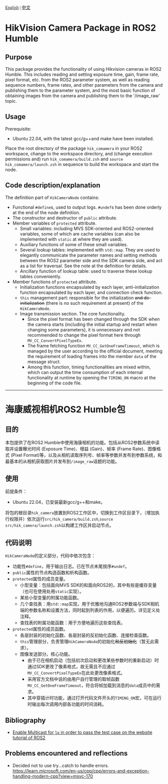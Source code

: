 <font face="STCAIYUN">[English](#en) | [中文](#zh)</font>

<a id="en"></a>

# HikVision Camera Package in ROS2 Humble

## Purpose

This package provides the functionality of using Hikvision cameras in ROS2 Humble. This includes reading and setting exposure time, gain, frame rate, pixel format, etc. from the ROS2 parameter system, as well as reading sequence numbers, frame rates, and other parameters from the camera and publishing them to the parameter system, and the most basic function of obtaining images from the camera and publishing them to the '/image_raw' topic.

## Usage

Prerequisite:
- Ubuntu 22.04, with the latest gcc/g++and make have been installed.

Place the root directory of the package `hik_comamera` in your ROS2 workspace, change to the workspace directory, and (change execution permissions and) run `hik_comamera/build.zsh` and `source hik_comamera/launch.zsh` in sequence to build the workspace and start the node.

## Code description/explanation

The definition part of `HikCameraNode` contains:
- Functional `#define`s, used to output logs. `#undef`s has been done orderly at the end of the node definition.
- The constructor and destructor of `public` attribute.
- Member variables of `protected` attribute.
	- Small variables: including MVS SDK-oriented and ROS2-oriented variables, some of which are cache variables (can also be implemented with `static` at where they are used).
	- Auxiliary functions of some of these small variables.
	- Several lookup tables: implemented with `std::map`. They are used to elegantly communicate the parameter names and setting methods between the ROS2 parameter side and the SDK camera side, and act as a list for traversal. See the note at the definition for details.
	- Ancillary function of lookup table: used to traverse these lookup tables conveniently.
- Member functions of `protected` attribute.
	- Initialization functions encapsulated by each layer, anti-initialization function encapsulated by each layer, and connection check function.
	- `this` management part: responsible for the initialization ~~and de-initialization~~ (there is no such requirement at present) of the `HikCameraNode`.
	- Image transmission section. The core functionality.
		- Since the pixel format has been changed through the SDK when the camera starts (including the initial startup and restart when changing some parameters), it is unnecessary and not recommended to change the pixel format here through `MV_CC_ConvertPixelTypeEx`.
		- The frame fetching function `MV_CC_GetOneFrameTimeout`, which is managed by the user according to the official document, meeting the requirement of loading frames into the member `data` of the message struct.
		- Among this function, timing functionalities are mixed within, which can output the time consumption of each internal functionality at runtime by opening the `TIMING_ON` macro at the beginning of the code file.


<!-- ## Improvement made in building process -->
<!-- - Removed HIKVISION SDK package from the requirement list and put the SDK include files and libs inside the project, in order to improve the easiness of installing the dependencies. -->

---

<a id="zh"></a>

# 海康威视相机ROS2 Humble包

## 目的

本包提供了在ROS2 Humble中使用海康相机的功能。包括从ROS2参数系统中读取并设置曝光时间 (Exposure Time)、增益 (Gain)、帧率 (Frame Rate)、图像格式 (Pixel Format)等，以及从相机读取序列号、帧率等参数并发布到参数系统，和最基本的从相机获取图片并发布到`/image_raw`话题的功能。

## 使用

前提条件：
- Ubuntu 22.04，已安装最新gcc/g++和make。

将包的根目录`hik_camera`放置到ROS2工作区中，切换到工作区目录下，（增加执行权限并）依次运行`src/hik_camera/build.zsh`,`source src/hik_camera/launch.zsh`以构建工作区并启动节点。

## 代码说明

`HikCameraNode`的定义部分，代码中依次包含：
- 功能性`#define`，用于输出日志。已在节点末尾按序`#undef`。
- `public`属性的节点构造函数和析构函数。
- `protected`属性的成员变量。
	- 小型变量：包括面向MVS SDK的和面向ROS2的，其中有些是缓存变量（也可在使用处用`static`实现）。
	- 某些小型变量的附属功能函数。
	- 几个查找表：用`std::map`实现，用于优雅地沟通ROS2参数端与SDK相机端的参数名称和设置方法，同时起到列表的作用，以便遍历。详见定义处注释。
	- 查找表的附属功能函数：用于方便地遍历这些查找表。
- `protected`属性的成员函数。
	- 各层封装的初始化函数、各层封装的反初始化函数、连接检查函数。
	- `this`管理部分，负责管理`HikCameraNode`的初始化~~和反初始化~~（暂无此需求）。
	- 图像发送部分。核心功能。
		- 由于已在相机启动（包括初次启动和更改某些参数时的重新启动）时通过SDK更改了像素格式，故无需且不应通过`MV_CC_ConvertPixelTypeEx`在此处更改像素格式。
		- 采用官方文档中说的由用户自行管理的取帧函数`MV_CC_GetOneFrameTimeout`，符合将帧加载到消息的`data`成员中的需求。
		- 其中穿插计时功能，通过打开代码文件开头的`TIMING_ON`宏，可在运行时输出每次调用内部各功能的时间消耗。

## Bibliography
- [Enable Multicast for `lo` in order to pass the test case on the website tutorial of ROS2](https://autowarefoundation.github.io/autoware-documentation/main/installation/additional-settings-for-developers/network-configuration/enable-multicast-for-lo/)


## Problems encountered and reflections

- Decided not to use try...catch to handle errors. https://learn.microsoft.com/en-us/cpp/cpp/errors-and-exception-handling-modern-cpp?view=msvc-170